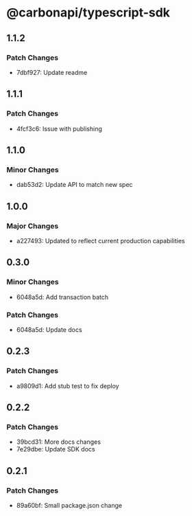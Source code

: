 # @carbonapi/typescript-sdk

## 1.1.2

### Patch Changes

- 7dbf927: Update readme

## 1.1.1

### Patch Changes

- 4fcf3c6: Issue with publishing

## 1.1.0

### Minor Changes

- dab53d2: Update API to match new spec

## 1.0.0

### Major Changes

- a227493: Updated to reflect current production capabilities

## 0.3.0

### Minor Changes

- 6048a5d: Add transaction batch

### Patch Changes

- 6048a5d: Update docs

## 0.2.3

### Patch Changes

- a9809d1: Add stub test to fix deploy

## 0.2.2

### Patch Changes

- 39bcd31: More docs changes
- 7e29dbe: Update SDK docs

## 0.2.1

### Patch Changes

- 89a60bf: Small package.json change
